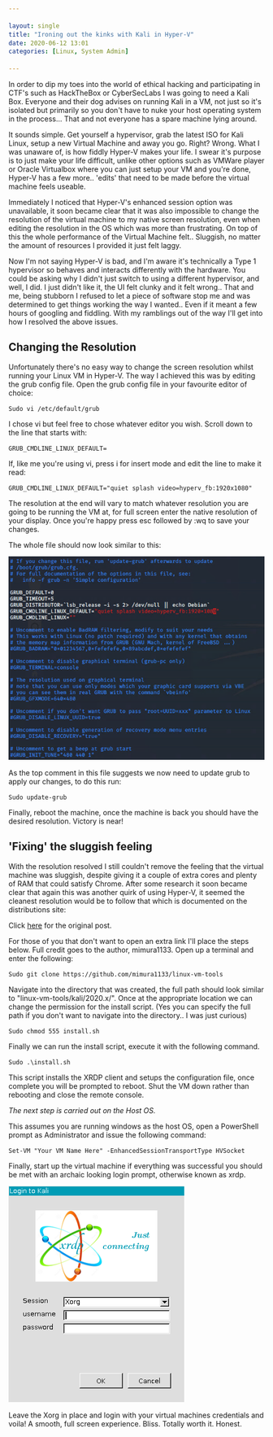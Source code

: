 ```yaml
---

layout: single
title: "Ironing out the kinks with Kali in Hyper-V"
date: 2020-06-12 13:01
categories: [Linux, System Admin]

---
```



In order to dip my toes into the world of ethical hacking and participating in CTF's such as HackTheBox or CyberSecLabs I was going to need a Kali Box. Everyone and their dog advises on running Kali in a VM, not just so it's isolated but primarily so you don't have to nuke your host operating system in the process... That and not everyone has a spare machine lying around.

It sounds simple. Get yourself a hypervisor, grab the latest ISO for Kali Linux, setup a new Virtual Machine and away you go. Right? Wrong. What I was unaware of, is how fiddly Hyper-V makes your life. I swear it's purpose is to just make your life difficult, unlike other options such as VMWare player or Oracle Virtualbox where you can just setup your VM and you're done, Hyper-V has a few more.. 'edits' that need to be made before the virtual machine feels useable. 

Immediately I noticed that Hyper-V's enhanced session option was unavailable, it soon became clear that it was also impossible to change the resolution of the virtual machine to my native screen resolution, even when editing the resolution in the OS which was more than frustrating. On top of this the whole performance of the Virtual Machine felt.. Sluggish, no matter the amount of resources I provided it just felt laggy.

Now I'm not saying Hyper-V is bad, and I'm aware it's technically a Type 1 hypervisor so behaves and interacts differently with the hardware. You could be asking why I didn't just switch to using a different hypervisor, and well, I did. I just didn't like it, the UI felt clunky and it felt wrong.. That and me, being stubborn I refused to let a piece of software stop me and was determined to get things working the way I wanted.. Even if it meant a few hours of googling and fiddling. With my ramblings out of the way I'll get into how I resolved the above issues.

## Changing the Resolution

Unfortunately there's no easy way to change the screen resolution whilst running your Linux VM in Hyper-V. The way I achieved this was by editing the grub config file. Open the grub config file in your favourite editor of choice:

	Sudo vi /etc/default/grub

I chose vi but feel free to chose whatever editor you wish. Scroll down to the line that starts with: 

	GRUB_CMDLINE_LINUX_DEFAULT=

If, like me you're using vi, press i for insert mode and edit the line to make it read:

	GRUB_CMDLINE_LINUX_DEFAULT="quiet splash video=hyperv_fb:1920x1080"

The resolution at the end will vary to match whatever resolution you are going to be running the VM at, for full screen enter the native resolution of your display. Once you're happy press esc followed by :wq to save your changes. 

The whole file should now look similar to this:

![GRUBLoaderScreenshot](/assets/images/GRUBLoader.png)

As the top comment in this file suggests we now need to update grub to apply our changes, to do this run:

	Sudo update-grub
	
Finally, reboot the machine, once the machine is back you should have the desired resolution. Victory is near!

## 'Fixing' the sluggish feeling

With the resolution resolved I still couldn't remove the feeling that the virtual machine was sluggish, despite giving it a couple of extra cores and plenty of RAM that could satisfy Chrome. After some research it soon became clear that again this was another quirk of using Hyper-V, it seemed the cleanest resolution would be to follow that which is documented on the distributions site:

Click [here](https://www.kali.org/docs/virtualization/install-hyper-v-kali-guest-vm/) for the original post.

For those of you that don't want to open an extra link I'll place the steps below. Full credit goes to the author, mimura1133.
Open up a terminal and enter the following:

	Sudo git clone https://github.com/mimura1133/linux-vm-tools

Navigate into the directory that was created, the full path should look similar to "linux-vm-tools/kali/2020.x/". Once at the appropriate location we can change the permission for the install script. (Yes you can specify the full path if you don't want to navigate into the directory.. I was just curious)

	Sudo chmod 555 install.sh
	
Finally we can run the install script, execute it with the following command.

	Sudo .\install.sh
	
This script installs the XRDP client and setups the configuration file, once complete you will be prompted to reboot. Shut the VM down rather than rebooting and close the remote console.

*The next step is carried out on the Host OS.*

This assumes you are running windows as the host OS, open a PowerShell prompt as Administrator and issue the following command:
	
	Set-VM "Your VM Name Here" -EnhancedSessionTransportType HVSocket

Finally, start up the virtual machine if everything was successful you should be met with an archaic looking login prompt, otherwise known as xrdp.

![XRDP](/assets/images/XRDPSplash.png)

Leave the Xorg in place and login with your virtual machines credentials and voila! A smooth, full screen experience. Bliss. Totally worth it. Honest.
